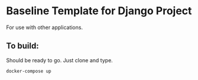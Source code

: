 # Baseline Template for Django Project
For use with other applications.

## To build:
Should be ready to go. Just clone and type. 
```
docker-compose up
```
